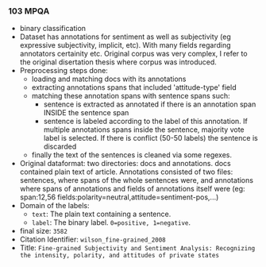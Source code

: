 ### 103 MPQA
- binary classification
- Dataset has annotations for sentiment as well as subjectivity (eg expressive subjectivity, implicit, etc). With many fields regarding annotators certainity etc. Original corpus was very complex, I refer to the original disertation thesis where corpus was introduced.
- Preprocessing steps done:
  - loading and matching docs with its annotations
  - extracting annotations spans that included 'attitude-type' field
  - matching these annotation spans with sentence spans such:
    - sentence is extracted as annotated if there is an annotation span INSIDE the sentence span
    - sentence is labeled according to the label of this annotation. If multiple annotations spans inside the sentence, majority vote label is selected. If there is conflict (50-50 labels) the sentence is discarded
  - finally the text of the sentences is cleaned via some regexes.
- Original dataformat: two directories: docs and annotations. docs contained plain text of article. Annotations consisted of two files: sentences, where spans of the whole sentences were, and annotations where spans of annotations and fields of annotations itself were (eg: span:12,56 fields:polarity=neutral,attitude=sentiment-pos,...)
- Domain of the labels:
  - `text`: The plain text containing a sentence.
  - `label`: The binary label. `0=positive, 1=negative`.
- final size: `3582`
- Citation Identifier: `wilson_fine-grained_2008`
- Title: `Fine-grained Subjectivity and Sentiment Analysis: Recognizing the intensity, polarity, and attitudes of private states`